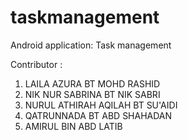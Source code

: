 # taskmanagement
Android application: Task management

Contributor : 

1. LAILA AZURA BT MOHD RASHID
2. NIK NUR SABRINA BT NIK SABRI
3. NURUL ATHIRAH AQILAH BT SU'AIDI
4. QATRUNNADA BT ABD SHAHADAN
5. AMIRUL BIN ABD LATIB





          
          
